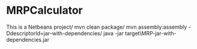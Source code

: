 # MRPCalculator
This is a Netbeans project/
mvn clean package/
mvn assembly:assembly -DdescriptorId=jar-with-dependencies/
java -jar target\MRP-jar-with-dependencies.jar
